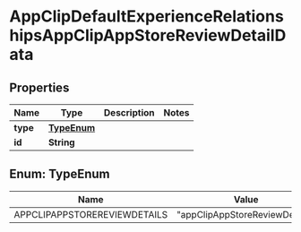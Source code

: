 

# AppClipDefaultExperienceRelationshipsAppClipAppStoreReviewDetailData


## Properties

| Name | Type | Description | Notes |
|------------ | ------------- | ------------- | -------------|
|**type** | [**TypeEnum**](#TypeEnum) |  |  |
|**id** | **String** |  |  |



## Enum: TypeEnum

| Name | Value |
|---- | -----|
| APPCLIPAPPSTOREREVIEWDETAILS | &quot;appClipAppStoreReviewDetails&quot; |



